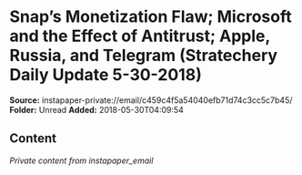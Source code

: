# Snap’s Monetization Flaw; Microsoft and the Effect of Antitrust; Apple, Russia, and Telegram (Stratechery Daily Update 5-30-2018)

**Source:** instapaper-private://email/c459c4f5a54040efb71d74c3cc5c7b45/
**Folder:** Unread
**Added:** 2018-05-30T04:09:54




## Content
*Private content from instapaper_email*
